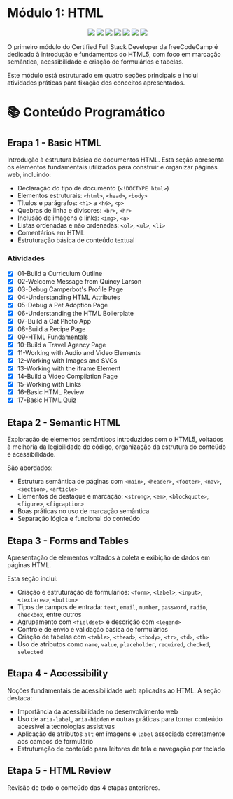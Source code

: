 # Módulo 1: HTML

<p align="center">
  <img src="https://img.shields.io/badge/status-concluído-brightgreen" />
  <img src="https://img.shields.io/badge/Módulo-HTML5-E34F26?logo=html5&logoColor=white" />
  <img src="https://img.shields.io/github/last-commit/ahaerdy/Freecodecamp-Learning" />
  <img src="https://img.shields.io/github/repo-size/ahaerdy/Freecodecamp-Learning" />
  <img src="https://img.shields.io/github/issues/ahaerdy/Freecodecamp-Learning" />
  <img src="https://img.shields.io/github/license/ahaerdy/Freecodecamp-Learning" />
  <a href="https://www.linkedin.com/in/arthur-haerdy-jr/">
    <img src="https://img.shields.io/badge/LinkedIn-Arthur%20Haerdy%20Jr.-0077B5?logo=linkedin" />
  </a>
</p>

O primeiro módulo do Certified Full Stack Developer da freeCodeCamp é dedicado à introdução e fundamentos do HTML5, com foco em marcação semântica, acessibilidade e criação de formulários e tabelas.

Este módulo está estruturado em quatro seções principais e inclui atividades práticas para fixação dos conceitos apresentados.

# 📚 Conteúdo Programático

## Erapa 1 - Basic HTML

Introdução à estrutura básica de documentos HTML. Esta seção apresenta os elementos fundamentais utilizados para construir e organizar páginas web, incluindo:

- Declaração do tipo de documento (`<!DOCTYPE html>`)
- Elementos estruturais: `<html>`, `<head>`, `<body>`
- Títulos e parágrafos: `<h1>` a `<h6>`, `<p>`
- Quebras de linha e divisores: `<br>`, `<hr>`
- Inclusão de imagens e links: `<img>`, `<a>`
- Listas ordenadas e não ordenadas: `<ol>`, `<ul>`, `<li>`
- Comentários em HTML
- Estruturação básica de conteúdo textual

### Atividades

- [x] 01-Build a Curriculum Outline
- [x] 02-Welcome Message from Quincy Larson
- [x] 03-Debug Camperbot's Profile Page
- [x] 04-Understanding HTML Attributes
- [x] 05-Debug a Pet Adoption Page
- [x] 06-Understanding the HTML Boilerplate
- [x] 07-Build a Cat Photo App
- [x] 08-Build a Recipe Page
- [x] 09-HTML Fundamentals
- [x] 10-Build a Travel Agency Page
- [x] 11-Working with Audio and Video Elements
- [x] 12-Working with Images and SVGs
- [x] 13-Working with the iframe Element
- [x] 14-Build a Video Compilation Page
- [x] 15-Working with Links
- [x] 16-Basic HTML Review
- [x] 17-Basic HTML Quiz
 
## Etapa 2 - Semantic HTML

Exploração de elementos semânticos introduzidos com o HTML5, voltados à melhoria da legibilidade do código, organização da estrutura do conteúdo e acessibilidade. 

São abordados:

- Estrutura semântica de páginas com `<main>`, `<header>`, `<footer>`, `<nav>`, `<section>`, `<article>`
- Elementos de destaque e marcação: `<strong>`, `<em>`, `<blockquote>`, `<figure>`, `<figcaption>`
- Boas práticas no uso de marcação semântica
- Separação lógica e funcional do conteúdo

## Etapa 3 - Forms and Tables

Apresentação de elementos voltados à coleta e exibição de dados em páginas HTML. 

Esta seção inclui:

- Criação e estruturação de formulários: `<form>`, `<label>`, `<input>`, `<textarea>`, `<button>`
- Tipos de campos de entrada: `text`, `email`, `number`, `password`, `radio`, `checkbox`, entre outros
- Agrupamento com `<fieldset>` e descrição com `<legend>`
- Controle de envio e validação básica de formulários
- Criação de tabelas com `<table>`, `<thead>`, `<tbody>`, `<tr>`, `<td>`, `<th>`
- Uso de atributos como `name`, `value`, `placeholder`, `required`, `checked`, `selected`

## Etapa 4 - Accessibility

Noções fundamentais de acessibilidade web aplicadas ao HTML. A seção destaca:

- Importância da acessibilidade no desenvolvimento web
- Uso de `aria-label`, `aria-hidden` e outras práticas para tornar conteúdo acessível a tecnologias assistivas
- Aplicação de atributos `alt` em imagens e `label` associada corretamente aos campos de formulário
- Estruturação de conteúdo para leitores de tela e navegação por teclado

## Etapa 5 - HTML Review

Revisão de todo o conteúdo das 4 etapas anteriores.
